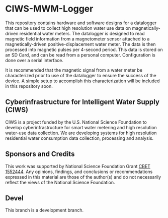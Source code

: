 # CIWS-MWM-Logger

This repository contains hardware and software designs for a datalogger that can be used to collect high resolution water use data on magnetically-driven residential water meters. The datalogger is designed to read magnetic field information from a magnetometer sensor attached to a magnetically-driven positive-displacement water meter. The data is then processed into magnetic pulses per 4-second period. This data is stored on an SD Card, and can be read from a personal computer. Configuration is done over a serial interface.

It is recommended that the magnetic signal from a water meter be characterized prior to use of the datalogger to ensure the success of the device. A simple setup to accomplish this characterization will be included in this repository soon.

## Cyberinfrastructure for Intelligent Water Supply (CIWS) 

CIWS is a project funded by the U.S. National Science Foundation to develop cyberinfrastructure for smart water metering and high resolution water-use data collection. We are developing systems for high resolution residential water consumption data collection, processing and analysis.

## Sponsors and Credits

This work was supported by National Science Foundation Grant [CBET 1552444](https://www.nsf.gov/awardsearch/showAward?AWD_ID=1552444). Any opinions, findings, and conclusions or recommendations expressed in this material are those of the author(s) and do not necessarily reflect the views of the National Science Foundation.

## Devel

This branch is a development branch.
